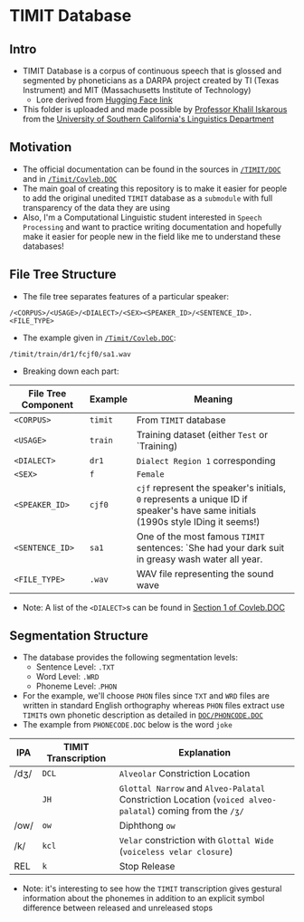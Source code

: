 # TIMIT Database

## Intro
- TIMIT Database is a corpus of continuous speech that is glossed and segmented by phoneticians as a DARPA project created by TI (Texas Instrument) and MIT (Massachusetts Institute of Technology)
	- Lore derived from [Hugging Face link](https://huggingface.co/datasets/timit_asr)
- This folder is uploaded and made possible by [Professor Khalil Iskarous](https://dornsife.usc.edu/profile/khalil-iskarous/) from the [University of Southern California's Linguistics Department](https://sail.usc.edu/span/usc-timit/)

## Motivation
- The official documentation can be found in the sources in [`/TIMIT/DOC`](https://github.com/Ky-Ng/Timit-Database/tree/main/TIMIT/DOC) and in [`/Timit/Covleb.DOC`](https://github.com/Ky-Ng/Timit-Database/blob/main/TIMIT/covleb.DOC)
- The main goal of creating this repository is to make it easier for people to add the original unedited `TIMIT` database as a `submodule` with full transparency of the data they are using
- Also, I'm a Computational Linguistic student interested in `Speech Processing` and want to practice writing documentation and hopefully make it easier for people new in the field like me to understand these databases!
## File Tree Structure
- The file tree separates features of a particular speaker:
```
/<CORPUS>/<USAGE>/<DIALECT>/<SEX><SPEAKER_ID>/<SENTENCE_ID>.<FILE_TYPE>
```
- The example given in [`/Timit/Covleb.DOC`](https://github.com/Ky-Ng/Timit-Database/blob/main/TIMIT/covleb.DOC): 
```
/timit/train/dr1/fcjf0/sa1.wav
```
- Breaking down each part:

| File Tree Component | Example | Meaning                                                                                                                          |
| ------------------- | ------- | -------------------------------------------------------------------------------------------------------------------------------- |
| `<CORPUS>`          | `timit` | From `TIMIT` database                                                                                                            |
| `<USAGE>`           | `train` | Training dataset (either `Test` or `Training)                                                                                    |
| `<DIALECT>`         | `dr1`   | `Dialect Region 1` corresponding                                                                                                 |
| `<SEX>`             | `f`     | `Female`                                                                                                                         |
| `<SPEAKER_ID>`      | `cjf0`  | `cjf` represent the speaker's initials, `0` represents a unique ID if speaker's have same initials (1990s style IDing it seems!) |
| `<SENTENCE_ID>`     | `sa1`   | One of the most famous `TIMIT` sentences: `She had your dark suit in greasy wash water all year.                                 |
| `<FILE_TYPE>`       | `.wav`  | WAV file representing the sound wave                                                                                             |
- Note: A list of the `<DIALECT>`s can be found in [Section 1 of Covleb.DOC](https://github.com/Ky-Ng/Timit-Database/blob/main/TIMIT/covleb.DOC)
## Segmentation Structure 
- The database provides the following segmentation levels:
	- Sentence Level: `.TXT`
	- Word Level: `.WRD`
	- Phoneme Level: .`PHON`
- For the example, we'll choose `PHON` files since `TXT` and `WRD` files are written in standard English orthography whereas `PHON` files extract use `TIMIT`s own phonetic description as detailed in [`DOC/PHONCODE.DOC`](https://github.com/Ky-Ng/Timit-Database/blob/main/TIMIT/DOC/PHONCODE.DOC)
- The example from `PHONECODE.DOC` below is the word `joke`

| IPA  | TIMIT Transcription | Explanation                                                                                               |
| ---- | ------------------- | --------------------------------------------------------------------------------------------------------- |
| /dʒ/ | `DCL`               | `Alveolar` Constriction Location                                                                          |
|      | `JH`                | `Glottal Narrow` and `Alveo-Palatal` Constriction Location (`voiced alveo-palatal`) coming from the `/ʒ/` |
| /ow/ | `ow`                | Diphthong `ow`                                                                                            |
| /k/  | `kcl`               | `Velar` constriction with `Glottal Wide` (`voiceless velar closure`)                                      |
| REL  | `k`                 | Stop Release                                                                                              |
- Note: it's interesting to see how the `TIMIT` transcription gives gestural information about the phonemes in addition to an explicit symbol difference between released and unreleased stops
